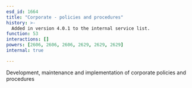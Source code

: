 ```yaml
---
esd_id: 1664
title: "Corporate - policies and procedures"
history: >-
  Added in version 4.0.1 to the internal service list.
function: 53
interactions: []
powers: [2606, 2606, 2606, 2629, 2629, 2629]
internal: true

---
```


Development, maintenance and implementation of corporate policies and procedures

